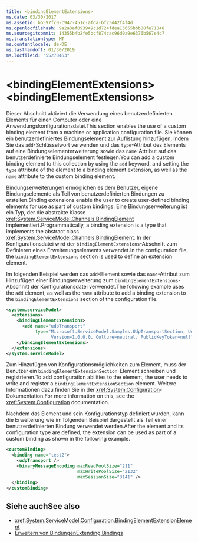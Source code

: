 ```yaml
---
title: <bindingElementExtensions>
ms.date: 03/30/2017
ms.assetid: bb597fc0-c947-451c-afda-bf23d42f4f4d
ms.openlocfilehash: 9a2a3af093949c1d724fdea13655bbb80fe71048
ms.sourcegitcommit: 14355b4b2fe5bcf874cac96d0a9e6376b567e4c7
ms.translationtype: MT
ms.contentlocale: de-DE
ms.lasthandoff: 01/30/2019
ms.locfileid: "55270463"
---
```

# <a name="bindingelementextensions"></a><span data-ttu-id="67897-101">\<bindingElementExtensions></span><span class="sxs-lookup"><span data-stu-id="67897-101">\<bindingElementExtensions></span></span>
<span data-ttu-id="67897-102">Dieser Abschnitt aktiviert die Verwendung eines benutzerdefinierten Elements für einen Computer oder eine Anwendungskonfigurationsdatei.</span><span class="sxs-lookup"><span data-stu-id="67897-102">This section enables the use of a custom binding element from a machine or application configuration file.</span></span> <span data-ttu-id="67897-103">Sie können ein benutzerdefiniertes Bindungselement zur Auflistung hinzufügen, indem Sie das `add`-Schlüsselwort verwenden und das `type`-Attribut des Elements auf eine Bindungselementerweiterung sowie das `name`-Attribut auf das benutzerdefinierte Bindungselement festlegen.</span><span class="sxs-lookup"><span data-stu-id="67897-103">You can add a custom binding element to this collection by using the `add` keyword, and setting the `type` attribute of the element to a binding element extension, as well as the `name` attribute to the custom binding element.</span></span>  
  
 <span data-ttu-id="67897-104">Bindungserweiterungen ermöglichen es dem Benutzer, eigene Bindungselemente als Teil von benutzerdefinierten Bindungen zu erstellen.</span><span class="sxs-lookup"><span data-stu-id="67897-104">Binding extensions enable the user to create user-defined binding elements for use as part of custom bindings.</span></span> <span data-ttu-id="67897-105">Eine Bindungserweiterung ist ein Typ, der die abstrakte Klasse <xref:System.ServiceModel.Channels.BindingElement> implementiert.</span><span class="sxs-lookup"><span data-stu-id="67897-105">Programmatically, a binding extension is a type that implements the abstract class <xref:System.ServiceModel.Channels.BindingElement>.</span></span> <span data-ttu-id="67897-106">In der Konfigurationsdatei wird der `bindingElementExtensions`-Abschnitt zum Definieren eines Erweiterungselements verwendet.</span><span class="sxs-lookup"><span data-stu-id="67897-106">In the configuration file, the `bindingElementExtensions` section is used to define an extension element.</span></span>  
  
 <span data-ttu-id="67897-107">Im folgenden Beispiel werden das `add`-Element sowie das `name`-Attribut zum Hinzufügen einer Bindungserweiterung zum `bindingElementExtensions`-Abschnitt der Konfigurationsdatei verwendet.</span><span class="sxs-lookup"><span data-stu-id="67897-107">The following example uses the `add` element, as well as the `name` attribute to add a binding extension to the `bindingElementExtensions` section of the configuration file.</span></span>  
  
```xml  
<system.serviceModel>
  <extensions>
    <bindingElementExtensions>
      <add name="udpTransport"
           type="Microsoft.ServiceModel.Samples.UdpTransportSection, UdpTransport,
                 Version=1.0.0.0, Culture=neutral, PublicKeyToken=null" />
    </bindingElementExtensions>
  </extensions>
</system.serviceModel>
```  
  
 <span data-ttu-id="67897-108">Zum Hinzufügen von Konfigurationsmöglichkeiten zum Element, muss der Benutzer ein `bindingElementExtensionSection`-Element schreiben und registrieren.</span><span class="sxs-lookup"><span data-stu-id="67897-108">To add configuration abilities to the element, the user needs to write and register a `bindingElementExtensionSection` element.</span></span> <span data-ttu-id="67897-109">Weitere Informationen dazu finden Sie in der <xref:System.Configuration>-Dokumentation.</span><span class="sxs-lookup"><span data-stu-id="67897-109">For more information on this, see the <xref:System.Configuration> documentation.</span></span>  
  
 <span data-ttu-id="67897-110">Nachdem das Element und sein Konfigurationstyp definiert wurden, kann die Erweiterung wie im folgenden Beispiel dargestellt als Teil einer benutzerdefinierten Bindung verwendet werden.</span><span class="sxs-lookup"><span data-stu-id="67897-110">After the element and its configuration type are defined, the extension can be used as part of a custom binding as shown in the following example.</span></span>  
  
```xml  
<customBinding>
  <binding name="test2">
    <udpTransport />
    <binaryMessageEncoding maxReadPoolSize="211"
                           maxWritePoolSize="2132"
                           maxSessionSize="3141" />
  </binding>
</customBinding>
```  
  
## <a name="see-also"></a><span data-ttu-id="67897-111">Siehe auch</span><span class="sxs-lookup"><span data-stu-id="67897-111">See also</span></span>
- <xref:System.ServiceModel.Configuration.BindingElementExtensionElement>
- [<span data-ttu-id="67897-112">Erweitern von Bindungen</span><span class="sxs-lookup"><span data-stu-id="67897-112">Extending Bindings</span></span>](../../../../../docs/framework/wcf/extending/extending-bindings.md)
